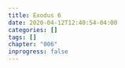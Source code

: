 ```yaml
---
title: Exodus 6
date: 2020-04-12T12:40:54-04:00
categories: []
tags: []
chapter: "006"
inprogress: false
---
```


